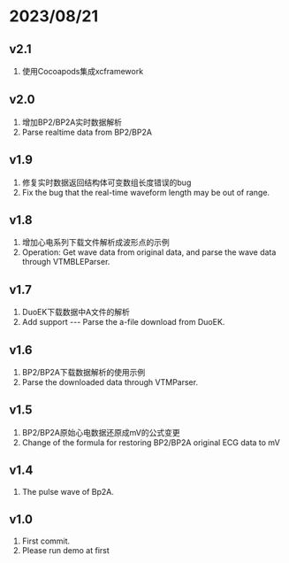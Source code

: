 # 2023/08/21

## v2.1
1. 使用Cocoapods集成xcframework

## v2.0
1. 增加BP2/BP2A实时数据解析
1. Parse realtime data from BP2/BP2A

## v1.9
1. 修复实时数据返回结构体可变数组长度错误的bug
1. Fix the bug that the real-time waveform length may be out of range.

## v1.8
1. 增加心电系列下载文件解析成波形点的示例
1. Operation: Get wave data from original data, and parse the wave data through VTMBLEParser.

## v1.7

1. DuoEK下载数据中A文件的解析
1. Add support --- Parse the a-file download from DuoEK.

## v1.6

1. BP2/BP2A下载数据解析的使用示例
1. Parse the downloaded data through VTMParser.


## v1.5

1. BP2/BP2A原始心电数据还原成mV的公式变更
1. Change of the formula for restoring BP2/BP2A original ECG data to mV


## v1.4

1. The pulse wave of Bp2A.


## v1.0

1. First commit.
2. Please run demo at first

